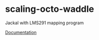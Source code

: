 # scaling-octo-waddle
Jackal with LMS291 mapping program

[Documentation](https://github.com/djchopp/scaling-octo-waddle/wiki)
